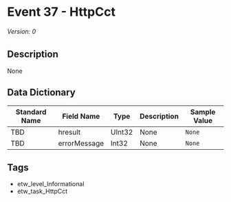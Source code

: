 # Event 37 - HttpCct
###### Version: 0

## Description
None

## Data Dictionary
|Standard Name|Field Name|Type|Description|Sample Value|
|---|---|---|---|---|
|TBD|hresult|UInt32|None|`None`|
|TBD|errorMessage|Int32|None|`None`|

## Tags
* etw_level_Informational
* etw_task_HttpCct